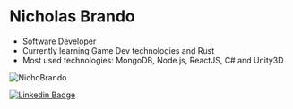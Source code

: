 # Nicholas Brando

- Software Developer
- Currently learning Game Dev technologies and Rust
- Most used technologies: MongoDB, Node.js, ReactJS, C# and Unity3D

![NichoBrando](https://github-readme-stats.vercel.app/api/top-langs/?username=NichoBrando&layout=compact&theme=dracula)

[![Linkedin Badge](https://img.shields.io/badge/-LinkedIn-blue?style=flat-square&logo=Linkedin&logoColor=white&link=https://www.linkedin.com/in/nicholas-brandao-developer/)](https://www.linkedin.com/in/nicholas-brandao-developer/)
